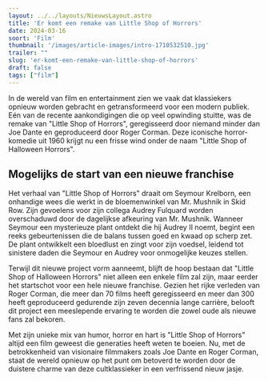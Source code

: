```yaml
---
layout: ../../layouts/NieuwsLayout.astro
title: 'Er komt een remake van Little Shop of Horrors'
date: 2024-03-16
soort: 'Film'
thumbnail: '/images/article-images/intro-1710532510.jpg'
trailer: ""
slug: 'er-komt-een-remake-van-little-shop-of-horrors'
draft: false
tags: ["film"]
---
```



In de wereld van film en entertainment zien we vaak dat klassiekers opnieuw worden gebracht en getransformeerd voor een modern publiek. Eén van de recente aankondigingen die op veel opwinding stuitte, was de remake van "Little Shop of Horrors", geregisseerd door niemand minder dan Joe Dante en geproduceerd door Roger Corman. Deze iconische horror-komedie uit 1960 krijgt nu een frisse wind onder de naam "Little Shop of Halloween Horrors".

## Mogelijks de start van een nieuwe franchise

Het verhaal van "Little Shop of Horrors" draait om Seymour Krelborn, een onhandige wees die werkt in de bloemenwinkel van Mr. Mushnik in Skid Row. Zijn gevoelens voor zijn collega Audrey Fulquard worden overschaduwd door de dagelijkse afkeuring van Mr. Mushnik. Wanneer Seymour een mysterieuze plant ontdekt die hij Audrey II noemt, begint een reeks gebeurtenissen die de balans tussen goed en kwaad op scherp zet. De plant ontwikkelt een bloedlust en zingt voor zijn voedsel, leidend tot sinistere daden die Seymour en Audrey voor onmogelijke keuzes stellen.

Terwijl dit nieuwe project vorm aanneemt, blijft de hoop bestaan dat "Little Shop of Halloween Horrors" niet alleen een enkele film zal zijn, maar eerder het startschot voor een hele nieuwe franchise. Gezien het rijke verleden van Roger Corman, die meer dan 70 films heeft geregisseerd en meer dan 300 heeft geproduceerd gedurende zijn zeven decennia lange carrière, belooft dit project een meeslepende ervaring te worden die zowel oude als nieuwe fans zal bekoren.

Met zijn unieke mix van humor, horror en hart is "Little Shop of Horrors" altijd een film geweest die generaties heeft weten te boeien. Nu, met de betrokkenheid van visionaire filmmakers zoals Joe Dante en Roger Corman, staat de wereld opnieuw op het punt om betoverd te worden door de duistere charme van deze cultklassieker in een verfrissend nieuw jasje.
